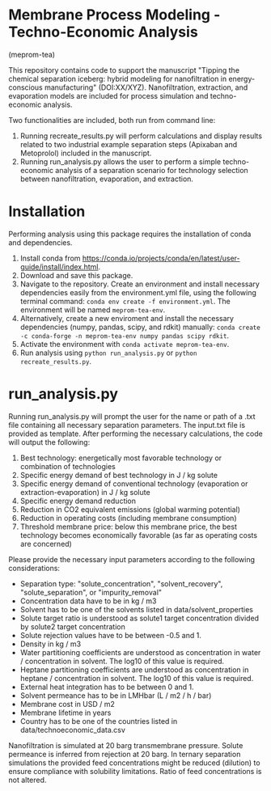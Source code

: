 # Membrane Process Modeling - Techno-Economic Analysis
(meprom-tea)

This repository contains code to support the manuscript "Tipping the chemical separation iceberg: hybrid modeling for nanofiltration in energy-conscious manufacturing" (DOI:XX/XYZ). Nanofiltration, extraction, and evaporation models are included for process simulation and techno-economic analysis.

Two functionalities are included, both run from command line:
1. Running recreate_results.py will perform calculations and display results related to two industrial example separation steps (Apixaban and Metoprolol) included in the manuscript.
2. Running run_analysis.py allows the user to perform a simple techno-economic analysis of a separation scenario for technology selection between nanofiltration, evaporation, and extraction.

# Installation
Performing analysis using this package requires the installation of conda and dependencies.
1. Install conda from https://conda.io/projects/conda/en/latest/user-guide/install/index.html.
2. Download and save this package.
3. Navigate to the repository. Create an environment and install necessary dependencies easily from the environment.yml file, using the following terminal command: `conda env create -f environment.yml`. The environment will be named `meprom-tea-env`.
4. Alternatively, create a new enviroment and install the necessary dependencies (numpy, pandas, scipy, and rdkit) manually: `conda create -c conda-forge -n meprom-tea-env numpy pandas scipy rdkit`.
5. Activate the environment with `conda activate meprom-tea-env`.
6. Run analysis using `python run_analysis.py` or `python recreate_results.py`.

# run_analysis.py
Running run_analysis.py will prompt the user for the name or path of a .txt file containing all necessary separation parameters. The input.txt file is provided as template.
After performing the necessary calculations, the code will output the following:

1. Best technology: energetically most favorable technology or combination of technologies
2. Specific energy demand of best technology in J / kg solute
3. Specific energy demand of conventional technology (evaporation or extraction-evaporation) in J / kg solute
4. Specific energy demand reduction
5. Reduction in CO2 equivalent emissions (global warming potential)
6. Reduction in operating costs (including membrane consumption)
7. Threshold membrane price: below this membrane price, the best technology becomes economically favorable (as far as operating costs are concerned)

Please provide the necessary input parameters according to the following considerations:
- Separation type: "solute_concentration", "solvent_recovery", "solute_separation", or "impurity_removal"
- Concentration data have to be in kg / m3
- Solvent has to be one of the solvents listed in data/solvent_properties
- Solute target ratio is understood as solute1 target concentration divided by solute2 target concentration
- Solute rejection values have to be between -0.5 and 1.
- Density in kg / m3
- Water partitioning coefficients are understood as concentration in water / concentration in solvent. The log10 of this value is required.
- Heptane partitioning coefficients are understood as concentration in heptane / concentration in solvent. The log10 of this value is required.
- External heat integration has to be between 0 and 1.
- Solvent permeance has to be in LMHbar (L / m2 / h / bar)
- Membrane cost in USD / m2
- Membrane lifetime in years
- Country has to be one of the countries listed in data/technoeconomic_data.csv

Nanofiltration is simulated at 20 barg transmembrane pressure. Solute permeance is inferred from rejection at 20 barg.
In ternary separation simulations the provided feed concentrations might be reduced (dilution) to ensure compliance with solubility limitations. Ratio of feed concentrations is not altered.